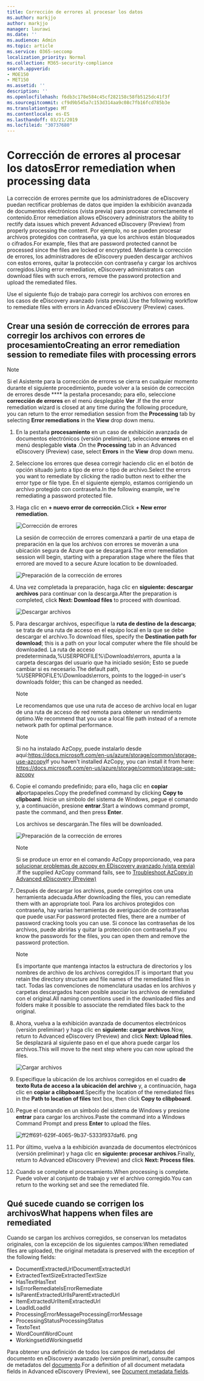 ```yaml
---
title: Corrección de errores al procesar los datos
ms.author: markjjo
author: markjjo
manager: laurawi
ms.date: ''
ms.audience: Admin
ms.topic: article
ms.service: O365-seccomp
localization_priority: Normal
ms.collection: M365-security-compliance
search.appverid:
- MOE150
- MET150
ms.assetid: ''
description: ''
ms.openlocfilehash: f6db3c178e584c45cf282158c58fb5125dc41f3f
ms.sourcegitcommit: cf9d9b545a7c153d314aa9c08c7fb16fcd785b3e
ms.translationtype: MT
ms.contentlocale: es-ES
ms.lasthandoff: 03/21/2019
ms.locfileid: "30737680"
---
```

# <a name="error-remediation-when-processing-data"></a><span data-ttu-id="5d44d-102">Corrección de errores al procesar los datos</span><span class="sxs-lookup"><span data-stu-id="5d44d-102">Error remediation when processing data</span></span>

<span data-ttu-id="5d44d-103">La corrección de errores permite que los administradores de eDiscovery puedan rectificar problemas de datos que impiden la exhibición avanzada de documentos electrónicos (vista previa) para procesar correctamente el contenido.</span><span class="sxs-lookup"><span data-stu-id="5d44d-103">Error remediation allows eDiscovery administrators the ability to rectify data issues which prevent Advanced eDiscovery (Preview) from properly processing the content.</span></span> <span data-ttu-id="5d44d-104">Por ejemplo, no se pueden procesar archivos protegidos con contraseña, ya que los archivos están bloqueados o cifrados.</span><span class="sxs-lookup"><span data-stu-id="5d44d-104">For example, files that are password protected cannot be processed since the files are locked or encrypted.</span></span> <span data-ttu-id="5d44d-105">Mediante la corrección de errores, los administradores de eDiscovery pueden descargar archivos con estos errores, quitar la protección con contraseña y cargar los archivos corregidos.</span><span class="sxs-lookup"><span data-stu-id="5d44d-105">Using error remediation, eDiscovery administrators can download files with such errors, remove the password protection and upload the remediated files.</span></span>

<span data-ttu-id="5d44d-106">Use el siguiente flujo de trabajo para corregir los archivos con errores en los casos de eDiscovery avanzado (vista previa).</span><span class="sxs-lookup"><span data-stu-id="5d44d-106">Use the following workflow to remediate files with errors in Advanced eDiscovery (Preview) cases.</span></span>

## <a name="creating-an-error-remediation-session-to-remediate-files-with-processing-errors"></a><span data-ttu-id="5d44d-107">Crear una sesión de corrección de errores para corregir los archivos con errores de procesamiento</span><span class="sxs-lookup"><span data-stu-id="5d44d-107">Creating an error remediation session to remediate files with processing errors</span></span>

>[!NOTE]
><span data-ttu-id="5d44d-108">Si el Asistente para la corrección de errores se cierra en cualquier momento durante el siguiente procedimiento, puede volver a la sesión de corrección de errores desde \*\*\*\* la pestaña procesando; para ello, seleccione **corrección de errores** en el menú desplegable **Ver** .</span><span class="sxs-lookup"><span data-stu-id="5d44d-108">If the the error remediation wizard is closed at any time during the following procedure, you can return to the error remediation session from the **Processing** tab by selecting **Error remediations** in the **View** drop down menu.</span></span>

1. <span data-ttu-id="5d44d-109">En la pestaña **procesamiento** en un caso de exhibición avanzada de documentos electrónicos (versión preliminar), seleccione **errores** en el menú desplegable **vista** .</span><span class="sxs-lookup"><span data-stu-id="5d44d-109">On the **Processing** tab in an Advanced eDiscovery (Preview) case, select **Errors** in the **View** drop down menu.</span></span>

2. <span data-ttu-id="5d44d-110">Seleccione los errores que desea corregir haciendo clic en el botón de opción situado junto a tipo de error o tipo de archivo.</span><span class="sxs-lookup"><span data-stu-id="5d44d-110">Select the errors you want to remediate by clicking the radio button next to either the error type or file type.</span></span>  <span data-ttu-id="5d44d-111">En el siguiente ejemplo, estamos corrigiendo un archivo protegido con contraseña.</span><span class="sxs-lookup"><span data-stu-id="5d44d-111">In the following example, we're remediating a password protected file.</span></span>

3. <span data-ttu-id="5d44d-112">Haga clic en **+ nuevo error de corrección**.</span><span class="sxs-lookup"><span data-stu-id="5d44d-112">Click **+ New error remediation**.</span></span>

    ![Corrección de errores](../media/8c2faf1a-834b-44fc-b418-6a18aed8b81a.png)

    <span data-ttu-id="5d44d-114">La sesión de corrección de errores comenzará a partir de una etapa de preparación en la que los archivos con errores se moverán a una ubicación segura de Azure que se descargará.</span><span class="sxs-lookup"><span data-stu-id="5d44d-114">The error remediation session will begin, starting with a preparation stage where the files that errored are moved to a secure Azure location to be downloaded.</span></span>

    ![Preparación de la corrección de errores](../media/390572ec-7012-47c4-a6b6-4cbb5649e8a8.png)

4. <span data-ttu-id="5d44d-116">Una vez completada la preparación, haga clic en **siguiente: descargar archivos** para continuar con la descarga.</span><span class="sxs-lookup"><span data-stu-id="5d44d-116">After the preparation is completed, click **Next: Download files** to proceed with download.</span></span>

    ![Descargar archivos](../media/6ac04b09-8e13-414a-9e24-7c75ba586363.png)

5. <span data-ttu-id="5d44d-118">Para descargar archivos, especifique la **ruta de destino de la descarga**; se trata de una ruta de acceso en el equipo local en la que se debe descargar el archivo.</span><span class="sxs-lookup"><span data-stu-id="5d44d-118">To download files, specify the **Destination path for download**; this is a path on your local computer where the file should be downloaded.</span></span>  <span data-ttu-id="5d44d-119">La ruta de acceso predeterminada,%USERPROFILE%\Downloads\errors, apunta a la carpeta descargas del usuario que ha iniciado sesión; Esto se puede cambiar si es necesario.</span><span class="sxs-lookup"><span data-stu-id="5d44d-119">The default path, %USERPROFILE%\Downloads\errors, points to the logged-in user's downloads folder; this can be changed as needed.</span></span>

    >[!NOTE]
    ><span data-ttu-id="5d44d-120">Le recomendamos que use una ruta de acceso de archivo local en lugar de una ruta de acceso de red remota para obtener un rendimiento óptimo.</span><span class="sxs-lookup"><span data-stu-id="5d44d-120">We recommend that you use a local file path instead of a remote network path for optimal performance.</span></span>

    > [!NOTE]
    > <span data-ttu-id="5d44d-121">Si no ha instalado AzCopy, puede instalarlo desde aquí:https://docs.microsoft.com/en-us/azure/storage/common/storage-use-azcopy</span><span class="sxs-lookup"><span data-stu-id="5d44d-121">If you haven't installed AzCopy, you can install it from here: https://docs.microsoft.com/en-us/azure/storage/common/storage-use-azcopy</span></span>

6. <span data-ttu-id="5d44d-122">Copie el comando predefinido; para ello, haga clic en **copiar al**portapapeles.</span><span class="sxs-lookup"><span data-stu-id="5d44d-122">Copy the predefined command by clicking **Copy to clipboard**.</span></span> <span data-ttu-id="5d44d-123">Inicie un símbolo del sistema de Windows, pegue el comando y, a continuación, presione **entrar**.</span><span class="sxs-lookup"><span data-stu-id="5d44d-123">Start a windows command prompt, paste the command, and then press **Enter**.</span></span>  

    <span data-ttu-id="5d44d-124">Los archivos se descargarán.</span><span class="sxs-lookup"><span data-stu-id="5d44d-124">The files will be downloaded.</span></span>

    ![Preparación de la corrección de errores](../media/f364ab4d-31c5-4375-b69f-650f694a2f69.png)

    > [!NOTE]
    > <span data-ttu-id="5d44d-126">Si se produce un error en el comando AzCopy proporcionado, vea para [solucionar problemas de azcopy en EDiscovery avanzado (vista previa)](troubleshooting-azcopy.md) .</span><span class="sxs-lookup"><span data-stu-id="5d44d-126">If the supplied AzCopy command fails, see to [Troubleshoot AzCopy in Advanced eDiscovery (Preview)](troubleshooting-azcopy.md)</span></span>

7. <span data-ttu-id="5d44d-127">Después de descargar los archivos, puede corregirlos con una herramienta adecuada.</span><span class="sxs-lookup"><span data-stu-id="5d44d-127">After downloading the files, you can remediate them with an appropriate tool.</span></span> <span data-ttu-id="5d44d-128">Para los archivos protegidos con contraseña, hay varias herramientas de averiguación de contraseñas que puede usar.</span><span class="sxs-lookup"><span data-stu-id="5d44d-128">For password protected files, there are a number of password cracking tools you can use.</span></span> <span data-ttu-id="5d44d-129">Si conoce las contraseñas de los archivos, puede abrirlas y quitar la protección con contraseña.</span><span class="sxs-lookup"><span data-stu-id="5d44d-129">If you know the passwords for the files, you can open them and remove the password protection.</span></span>
    > [!NOTE]
    > <span data-ttu-id="5d44d-130">Es importante que mantenga intactos la estructura de directorios y los nombres de archivo de los archivos corregidos.</span><span class="sxs-lookup"><span data-stu-id="5d44d-130">IT is important that you retain the directory structure and file names of the remediated files in tact.</span></span>  <span data-ttu-id="5d44d-131">Todas las convenciones de nomenclatura usadas en los archivos y carpetas descargados hacen posible asociar los archivos de remdiated con el original.</span><span class="sxs-lookup"><span data-stu-id="5d44d-131">All naming conventions used in the downloaded files and folders make it possible to associate the remdiated files back to the original.</span></span>

8. <span data-ttu-id="5d44d-132">Ahora, vuelva a la exhibición avanzada de documentos electrónicos (versión preliminar) y haga clic en **siguiente: cargar archivos**.</span><span class="sxs-lookup"><span data-stu-id="5d44d-132">Now, return to Advanced eDiscovery (Preview) and click **Next: Upload files**.</span></span>  <span data-ttu-id="5d44d-133">Se desplazará al siguiente paso en el que ahora puede cargar los archivos.</span><span class="sxs-lookup"><span data-stu-id="5d44d-133">This will move to the next step where you can now upload the files.</span></span>

    ![Cargar archivos](../media/af3d8617-1bab-4ecd-8de0-22e53acba240.png)

9. <span data-ttu-id="5d44d-135">Especifique la ubicación de los archivos corregidos en el cuadro **de texto Ruta de acceso a la ubicación del archivo** y, a continuación, haga clic en **copiar a clibpboard**.</span><span class="sxs-lookup"><span data-stu-id="5d44d-135">Specifiy the location of the remediated files in the **Path to location of files** text box, then click **Copy to clibpboard**.</span></span>

10. <span data-ttu-id="5d44d-136">Pegue el comando en un símbolo del sistema de Windows y presione **entrar** para cargar los archivos.</span><span class="sxs-lookup"><span data-stu-id="5d44d-136">Paste the command into a Windows Command Prompt and press **Enter** to upload the files.</span></span>

    ![ff2ff691-629f-4065-9b37-5333f937daf6. png](../media/ff2ff691-629f-4065-9b37-5333f937daf6.png)

11. <span data-ttu-id="5d44d-138">Por último, vuelva a la exhibición avanzada de documentos electrónicos (versión preliminar) y haga clic en **siguiente: procesar archivos**.</span><span class="sxs-lookup"><span data-stu-id="5d44d-138">Finally, return to Advanced eDiscovery (Preview) and click **Next: Process files**.</span></span>

12. <span data-ttu-id="5d44d-139">Cuando se complete el procesamiento.</span><span class="sxs-lookup"><span data-stu-id="5d44d-139">When processing is complete.</span></span>  <span data-ttu-id="5d44d-140">Puede volver al conjunto de trabajo y ver el archivo corregido.</span><span class="sxs-lookup"><span data-stu-id="5d44d-140">You can return to the working set and see the remediated file.</span></span>

## <a name="what-happens-when-files-are-remediated"></a><span data-ttu-id="5d44d-141">Qué sucede cuando se corrigen los archivos</span><span class="sxs-lookup"><span data-stu-id="5d44d-141">What happens when files are remediated</span></span>

<span data-ttu-id="5d44d-142">Cuando se cargan los archivos corregidos, se conservan los metadatos originales, con la excepción de los siguientes campos:</span><span class="sxs-lookup"><span data-stu-id="5d44d-142">When remediated files are uploaded, the original metadata is preserved with the exception of the following fields:</span></span> 

- <span data-ttu-id="5d44d-143">DocumentExtractedUrl</span><span class="sxs-lookup"><span data-stu-id="5d44d-143">DocumentExtractedUrl</span></span>
- <span data-ttu-id="5d44d-144">ExtractedTextSize</span><span class="sxs-lookup"><span data-stu-id="5d44d-144">ExtractedTextSize</span></span>
- <span data-ttu-id="5d44d-145">HasText</span><span class="sxs-lookup"><span data-stu-id="5d44d-145">HasText</span></span>
- <span data-ttu-id="5d44d-146">IsErrorRemediate</span><span class="sxs-lookup"><span data-stu-id="5d44d-146">IsErrorRemediate</span></span>
- <span data-ttu-id="5d44d-147">IsParentExtractedUrl</span><span class="sxs-lookup"><span data-stu-id="5d44d-147">IsParentExtractedUrl</span></span>
- <span data-ttu-id="5d44d-148">ItemExtractedUrl</span><span class="sxs-lookup"><span data-stu-id="5d44d-148">ItemExtractedUrl</span></span>
- <span data-ttu-id="5d44d-149">LoadId</span><span class="sxs-lookup"><span data-stu-id="5d44d-149">LoadId</span></span>
- <span data-ttu-id="5d44d-150">ProcessingErrorMessage</span><span class="sxs-lookup"><span data-stu-id="5d44d-150">ProcessingErrorMessage</span></span>
- <span data-ttu-id="5d44d-151">ProcessingStatus</span><span class="sxs-lookup"><span data-stu-id="5d44d-151">ProcessingStatus</span></span>
- <span data-ttu-id="5d44d-152">Texto</span><span class="sxs-lookup"><span data-stu-id="5d44d-152">Text</span></span>
- <span data-ttu-id="5d44d-153">WordCount</span><span class="sxs-lookup"><span data-stu-id="5d44d-153">WordCount</span></span>
- <span data-ttu-id="5d44d-154">WorkingsetId</span><span class="sxs-lookup"><span data-stu-id="5d44d-154">WorkingsetId</span></span>

<span data-ttu-id="5d44d-155">Para obtener una definición de todos los campos de metadatos del documento en eDiscovery avanzado (versión preliminar), consulte campos de metadatos del [documento](document-metadata-fields.md).</span><span class="sxs-lookup"><span data-stu-id="5d44d-155">For a definition of all document metadata fields in Advanced eDiscovery (Preview), see [Document metadata fields](document-metadata-fields.md).</span></span>